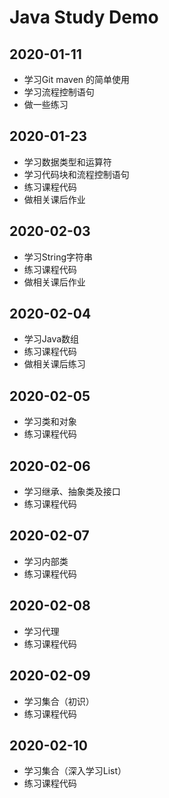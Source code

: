 # Java Study Demo

## 2020-01-11
- 学习Git maven 的简单使用
- 学习流程控制语句
- 做一些练习

## 2020-01-23
- 学习数据类型和运算符
- 学习代码块和流程控制语句
- 练习课程代码
- 做相关课后作业

## 2020-02-03
- 学习String字符串
- 练习课程代码
- 做相关课后作业

## 2020-02-04
- 学习Java数组
- 练习课程代码
- 做相关课后练习

## 2020-02-05
- 学习类和对象
- 练习课程代码

## 2020-02-06
- 学习继承、抽象类及接口
- 练习课程代码

## 2020-02-07
- 学习内部类
- 练习课程代码

## 2020-02-08
- 学习代理
- 练习课程代码

## 2020-02-09
- 学习集合（初识）
- 练习课程代码

## 2020-02-10
- 学习集合（深入学习List）
- 练习课程代码